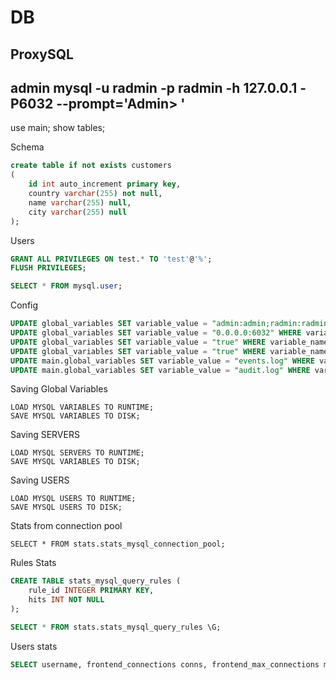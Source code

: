# DB

## ProxySQL
## admin mysql -u radmin -p radmin -h 127.0.0.1 -P6032 --prompt='Admin> '

use main;
show tables;

Schema

```sql
create table if not exists customers
(
	id int auto_increment primary key,
	country varchar(255) not null,
	name varchar(255) null,
	city varchar(255) null
);

```

Users

```sql
GRANT ALL PRIVILEGES ON test.* TO 'test'@'%';
FLUSH PRIVILEGES;

SELECT * FROM mysql.user;
```

Config

```sql
UPDATE global_variables SET variable_value = "admin:admin;radmin:radmin" WHERE variable_name = 'admin-admin_credentials';
UPDATE global_variables SET variable_value = "0.0.0.0:6032" WHERE variable_name = 'admin-mysql_ifaces';
UPDATE global_variables SET variable_value = "true" WHERE variable_name = 'admin-web_enabled';
UPDATE global_variables SET variable_value = "true" WHERE variable_name = 'admin-restapi_enabled';
UPDATE main.global_variables SET variable_value = "events.log" WHERE variable_name = 'mysql-eventslog_filename';
UPDATE main.global_variables SET variable_value = "audit.log" WHERE variable_name = 'mysql-auditlog_filename';
```

Saving Global Variables

```
LOAD MYSQL VARIABLES TO RUNTIME;
SAVE MYSQL VARIABLES TO DISK;
```

Saving SERVERS

```
LOAD MYSQL SERVERS TO RUNTIME;
SAVE MYSQL VARIABLES TO DISK;
```

Saving USERS

```
LOAD MYSQL USERS TO RUNTIME;
SAVE MYSQL USERS TO DISK;
```

Stats from connection pool

```
SELECT * FROM stats.stats_mysql_connection_pool;
```

Rules Stats

```sql
CREATE TABLE stats_mysql_query_rules (
    rule_id INTEGER PRIMARY KEY,
    hits INT NOT NULL
);

SELECT * FROM stats.stats_mysql_query_rules \G;

```

Users stats

```sql
SELECT username, frontend_connections conns, frontend_max_connections max_conns  FROM stats_mysql_users WHERE frontend_connections > 0;
```